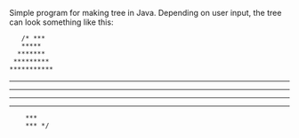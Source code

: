 Simple program for making tree in Java.
Depending on user input, the tree can look something like this: 
  
       /* ***
       *****
      *******
     *********
    ***********
   *************
  ***************
 *****************
*******************
        ***
        *** */
